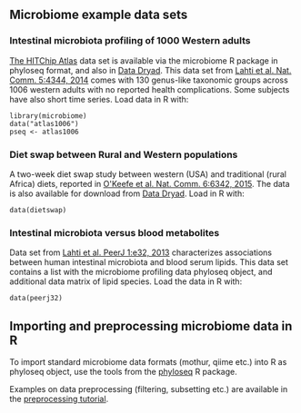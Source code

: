 <!--
  %\VignetteEngine{knitr::rmarkdown}
  %\VignetteIndexEntry{microbiome tutorial - data}
  %\usepackage[utf8]{inputenc}
  %\VignetteEncoding{UTF-8}  
-->
Microbiome example data sets
----------------------------

### Intestinal microbiota profiling of 1000 Western adults

[The HITChip Atlas](Atlas.md) data set is available via the microbiome R
package in phyloseq format, and also in [Data
Dryad](http://doi.org/10.5061/dryad.pk75d). This data set from [Lahti et
al. Nat. Comm. 5:4344,
2014](http://www.nature.com/ncomms/2014/140708/ncomms5344/full/ncomms5344.html)
comes with 130 genus-like taxonomic groups across 1006 western adults
with no reported health complications. Some subjects have also short
time series. Load data in R with:

    library(microbiome)
    data("atlas1006") 
    pseq <- atlas1006

### Diet swap between Rural and Western populations

A two-week diet swap study between western (USA) and traditional (rural
Africa) diets, reported in [O'Keefe et al. Nat. Comm. 6:6342,
2015](http://dx.doi.org/10.1038/ncomms7342). The data is also available
for download from [Data Dryad](http://dx.doi.org/10.5061/dryad.1mn1n).
Load in R with:

    data(dietswap) 

### Intestinal microbiota versus blood metabolites

Data set from [Lahti et al. PeerJ 1:e32,
2013](https://peerj.com/articles/32/) characterizes associations between
human intestinal microbiota and blood serum lipids. This data set
contains a list with the microbiome profiling data phyloseq object, and
additional data matrix of lipid species. Load the data in R with:

    data(peerj32)

Importing and preprocessing microbiome data in R
------------------------------------------------

To import standard microbiome data formats (mothur, qiime etc.) into R
as phyloseq object, use the tools from the
[phyloseq](http://joey711.github.io/phyloseq/import-data) R package.

Examples on data preprocessing (filtering, subsetting etc.) are
available in the [preprocessing tutorial](Preprocessing.md).
